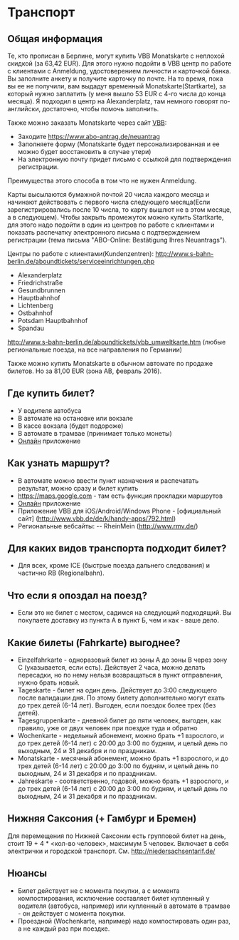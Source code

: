 # Транспорт

## Общая информация

Те, кто прописан в Берлине, могут купить VBB Monatskarte с неплохой скидкой (за 63,42 EUR). Для этого нужно подойти в VBB центр по работе с клиентами с Anmeldung, удостоверением личности и карточкой банка. Вы заполните анкету и получите карточку по почте. На то время, пока вы ее не получили, вам выдадут временный Monatskarte(Startkarte), за который нужно заплатить (у меня вышло 53 EUR с 4-го числа до конца месяца). Я подходил в центр на Alexanderplatz, там немного говорят по-английски, достаточно, чтобы помочь заполнить.

Также можно заказать Monatskarte через сайт [VBB]( https://www.abo-antrag.de/):

- Заходите <https://www.abo-antrag.de/neuantrag>
- Заполняете форму (Monatskarte будет персонализированная и ее можно будет восстановить в случае утери)
- На электронную почту придет письмо с ссылкой для подтверждения регистрации.

Преимущества этого способа в том что не нужен Anmeldung.

Карты высылаются бумажной почтой 20 числа каждого месяца и начинают действовать с первого числа следующего месяца(Если зарегистрировались после 10 числа, то карту вышлют не в этом месяце, а в следующем). Чтобы закрыть промежуток можно купить Startkarte, для этого надо подойти в один из центров по работе с клиентами и показать распечатку электронного письма с подтверждением регистрации (тема письма "ABO-Online: Bestätigung Ihres Neuantrags").

Центры по работе с клиентами(Kundenzentren): <http://www.s-bahn-berlin.de/aboundtickets/serviceeinrichtungen.php>

- Alexanderplatz
- Friedrichstraße
- Gesundbrunnen
- Hauptbahnhof
- Lichtenberg
- Ostbahnhof
- Potsdam Hauptbahnhof
- Spandau

<http://www.s-bahn-berlin.de/aboundtickets/vbb_umweltkarte.htm> (любые региональные поезда, на все направления по Германии)

Также можно купить Monatskarte в обычном автомате по продаже билетов. Но за 81,00 EUR (зона AB, февраль 2016).

## Где купить билет?

- У водителя автобуса
- В автомате на остановке или вокзале
- В кассе вокзала (будет подороже)
- В автомате в трамвае (принимает только монеты)
- [Онлайн](http://www.bvg.de/de/Fahrinfo/Jederzeit-mobil) приложение

## Как узнать маршрут?

- В автомате можно ввести пункт назначения и распечатать результат, можно сразу и билет купить
- <https://maps.google.com> - там есть функция прокладки маршрутов
- [Онлайн](http://www.bvg.de/de/Fahrinfo/Jederzeit-mobil) приложение
- Приложение VBB для iOS/Android/Windows Phone - [официальный сайт] (<http://www.vbb.de/de/k/handy-apps/792.html>)
- Региональные вебсайты:
-- RheinMein (<http://www.rmv.de/>)

## Для каких видов транспорта подходит билет?

- Для всех, кроме ICE (быстрые поезда дальнего следования) и частично RB (Regionalbahn).

## Что если я опоздал на поезд?

- Если это не билет с местом, садимся на следующий подходящий. Вы покупаете доставку из пункта А в пункт Б, чем и как - ваше дело.

## Какие билеты (Fahrkarte) выгоднее?

- Einzelfahrkarte - одноразовый билет из зоны A до зоны B через зону C (указывается, если есть). Действует 2 часа, можно делать пересадки, но по нему нельзя возвращаться в пункт отправления, нужно брать новый.
- Tageskarte - билет на один день. Действует до 3:00 следующего после валидации дня. По этому билету дополнительно могут ехать до трех детей (6-14 лет). Выгоден, если поездок более трех (без детей).
- Tagesgruppenkarte - дневной билет до пяти человек, выгоден, как правило, уже от двух человек при поездке туда и обратно
- Wochenkarte - недельный абонемент, можно брать +1 взрослого, и до трех детей (6-14 лет) с 20:00 до 3:00 по будням, и целый день по выходным, 24 и 31 декабря и по праздникам.
- Monatskarte - месячный абонемент, можно брать +1 взрослого, и до трех детей (6-14 лет) с 20:00 до 3:00 по будням, и целый день по выходным, 24 и 31 декабря и по праздникам.
- Jahreskarte - соответственно, годовой, можно брать +1 взрослого, и до трех детей (6-14 лет) с 20:00 до 3:00 по будням, и целый день по выходным, 24 и 31 декабря и по праздникам.

## Нижняя Саксония (+ Гамбург и Бремен)

Для перемещения по Нижней Саксонии есть групповой билет на день, стоит 19 + 4 * <кол-во человек>, максимум 5 человек. Включает в себя электрички и городской транспорт. См. <http://niedersachsentarif.de/>

## Нюансы

- Билет действует не с момента покупки, а с момента компостирования, исключение составляет билет купленный у водителя (автобуса, например) или купленный в автомате в трамвае - он действует с момента покупки.
- Проездной (Wochenkarte, например) надо компостировать один раз, а не каждый раз при поездке.

